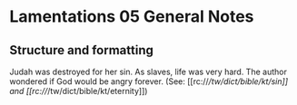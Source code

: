 # Lamentations 05 General Notes
## Structure and formatting

Judah was destroyed for her sin. As slaves, life was very hard. The author wondered if God would be angry forever. (See: [[rc://*/tw/dict/bible/kt/sin]] and [[rc://*/tw/dict/bible/kt/eternity]])